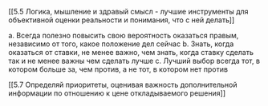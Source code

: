 [[5.5 Логика, мышление и здравый смысл - лучшие инструменты для объективной оценки реальности и понимания, что с ней делать]]

a. Всегда полезно повысить свою вероятность оказаться правым, независимо от того, какое положение дел сейчас
b. Знать, когда оказаться от ставки, не менее важно, чем знать, когда ставку сделать так и не менее важны чем сделать лучше
c. Лучший  выбор всегда тот,  в котором больше за, чем против, а не тот,  в котором нет против

[[5.7 Определяй приоритеты, оценивая важность дополнительной информации по отношению к цене откладываемого решения]]
